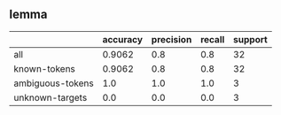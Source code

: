 
## lemma

|                  | accuracy | precision | recall | support |
|------------------|----------|-----------|--------|---------|
| all              | 0.9062   | 0.8       | 0.8    | 32      |
| known-tokens     | 0.9062   | 0.8       | 0.8    | 32      |
| ambiguous-tokens | 1.0      | 1.0       | 1.0    | 3       |
| unknown-targets  | 0.0      | 0.0       | 0.0    | 3       |

